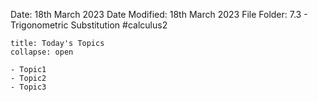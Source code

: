 Date: 18th March 2023
Date Modified: 18th March 2023
File Folder: 7.3 - Trigonometric Substitution
#calculus2 

```ad-abstract
title: Today's Topics
collapse: open

- Topic1
- Topic2
- Topic3

```


